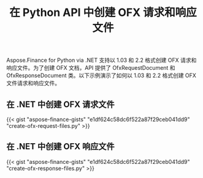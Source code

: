 ﻿---
title: 在 Python API 中创建 OFX 请求和响应文件
linktitle: 创建 OFX 请求和响应文件
type: docs
weight: 10
url: /zh/python-net/create-ofx-request-and-response-files/
keywords: OFX 2.2, OFX Request, OFX Response, Create OFX Request in Python, Create OFX Response in Python
description: Python Finance 库 API 支持以 1.03 和 2.2 格式创建 OFX (Open Financial Exchange) 请求和响应文件。
---
Aspose.Finance for Python via .NET 支持以 1.03 和 2.2 格式创建 OFX 请求和响应文件。为了创建 OFX 文档，API 提供了 OfxRequestDocument 和 OfxResponseDocument 类。以下示例演示了如何以 1.03 和 2.2 格式创建 OFX 文件请求和响应文件。
## **在 .NET 中创建 OFX 请求文件**
{{< gist "aspose-finance-gists" "e1df624c58dc6f522a87f29ceb041dd9" "create-ofx-request-files.py" >}}
## **在 .NET 中创建 OFX 响应文件**
{{< gist "aspose-finance-gists" "e1df624c58dc6f522a87f29ceb041dd9" "create-ofx-response-files.py" >}}
